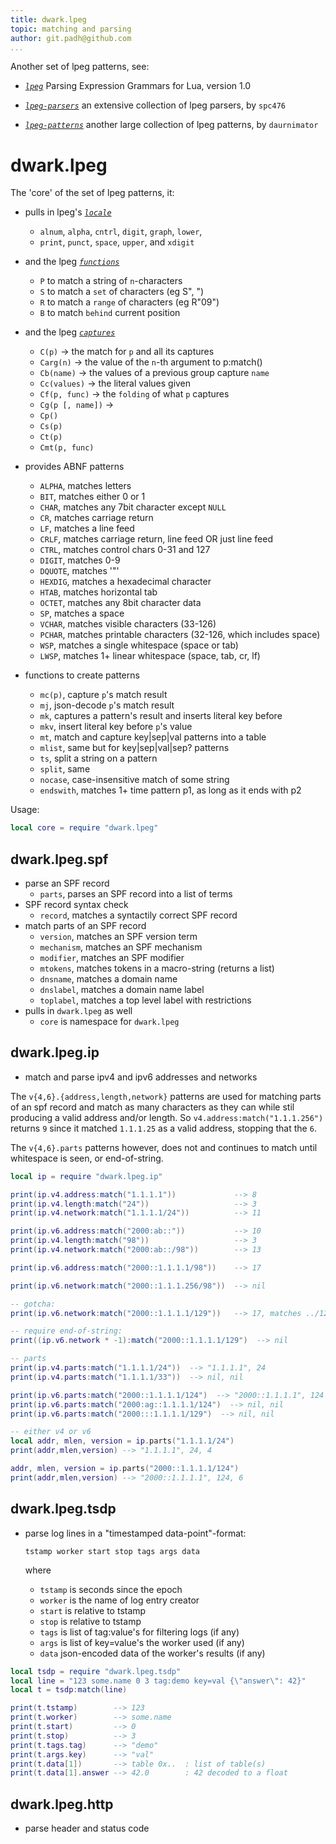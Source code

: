 ```yaml
---
title: dwark.lpeg
topic: matching and parsing
author: git.padh@github.com
...
```


Another set of lpeg patterns, see:
- [*`lpeg`*](http://www.inf.puc-rio.br/~roberto/lpeg/)
  Parsing Expression Grammars for Lua, version 1.0

- [*`lpeg-parsers`*](https://github.com/spc476/LPeg-Parsers)
  an extensive collection of lpeg parsers, by `spc476`

- [*`lpeg-patterns`*](https://github.com/daurnimator/lpeg_patterns)
  another large collection of lpeg patterns, by `daurnimator`

# dwark.lpeg

The 'core' of the set of lpeg patterns, it:

- pulls in lpeg's [*`locale`*](phttp://www.inf.puc-rio.br/~roberto/lpeg/#basic)
    - `alnum`, `alpha`, `cntrl`, `digit`, `graph`, `lower`,
    - `print`, `punct`, `space`, `upper`, and `xdigit`

- and the lpeg [*`functions`*](http://www.inf.puc-rio.br/~roberto/lpeg/#intro)
    - `P` to match a string of `n`-characters
    - `S` to match a `set` of characters (eg S", ")
    - `R` to match a `range` of characters (eg R"09")
    - `B` to match `behind` current position

- and the lpeg
  [*`captures`*](http://www.inf.puc-rio.br/~roberto/lpeg/#captures)
    - `C(p)` -> the match for `p` and all its captures
    - `Carg(n)` -> the value of the `n`-th argument to p:match()
    - `Cb(name)` -> the values of a previous group capture `name`
    - `Cc(values)` -> the literal values given
    - `Cf(p, func)` -> the `folding` of what `p` captures
    - `Cg(p [, name])` -> 
    - `Cp()`
    - `Cs(p)`
    - `Ct(p)`
    - `Cmt(p, func)`

- provides ABNF patterns
    - `ALPHA`, matches letters
    - `BIT`, matches either 0 or 1
    - `CHAR`, matches any 7bit character except `NULL`
    - `CR`, matches carriage return
    - `LF`, matches a line feed
    - `CRLF`, matches carriage return, line feed OR just line feed
    - `CTRL`, matches control chars 0-31 and 127
    - `DIGIT`, matches 0-9
    - `DQUOTE`, matches '"'
    - `HEXDIG`, matches a hexadecimal character
    - `HTAB`, matches horizontal tab
    - `OCTET`, matches any 8bit character data
    - `SP`, matches a space
    - `VCHAR`, matches visible characters (33-126)
    - `PCHAR`, matches printable characters (32-126, which includes space)
    - `WSP`, matches a single whitespace (space or tab)
    - `LWSP`, matches 1+ linear whitespace (space, tab, cr, lf)

- functions to create patterns
    - `mc(p)`, capture `p`'s match result
    - `mj`, json-decode `p`'s match result
    - `mk`, captures a pattern's result and inserts literal key before
    - `mkv`, insert literal key before `p`'s value
    - `mt`, match and capture key|sep|val patterns into a table
    - `mlist`, same but for key|sep|val|sep? patterns
    - `ts`, split a string on a pattern
    - `split`, same
    - `nocase`, case-insensitive match of some string
    - `endswith`, matches 1+ time pattern p1, as long as it ends with p2


Usage:
```lua
local core = require "dwark.lpeg"
```

## dwark.lpeg.spf

- parse an SPF record
    - `parts`, parses an SPF record into a list of terms
- SPF record syntax check
    - `record`, matches a syntactily correct SPF record
- match parts of an SPF record
    - `version`, matches an SPF version term
    - `mechanism`, matches an SPF mechanism
    - `modifier`, matches an SPF modifier
    - `mtokens`, matches tokens in a macro-string (returns a list)
    - `dnsname`, matches a domain name
    - `dnslabel`, matches a domain name label
    - `toplabel`, matches a top level label with restrictions
- pulls in `dwark.lpeg` as well
    - `core` is namespace for `dwark.lpeg`

## dwark.lpeg.ip

- match and parse ipv4 and ipv6 addresses and networks

The `v{4,6}.{address,length,network}` patterns are used for matching parts of
an spf record and match as many characters as they can while stil producing a
valid address and/or length.  So `v4.address:match("1.1.1.256")` returns `9`
since it matched `1.1.1.25` as a valid address, stopping that the `6`.

The `v{4,6}.parts` patterns however, does not and continues to match until
whitespace is seen, or end-of-string.


```lua
local ip = require "dwark.lpeg.ip"

print(ip.v4.address:match("1.1.1.1"))             --> 8
print(ip.v4.length:match("24"))                   --> 3
print(ip.v4.network:match("1.1.1.1/24"))          --> 11

print(ip.v6.address:match("2000:ab::"))           --> 10
print(ip.v4.length:match("98"))                   --> 3
print(ip.v4.network:match("2000:ab::/98"))        --> 13

print(ip.v6.address:match("2000::1.1.1.1/98"))    --> 17

print(ip.v6.network:match("2000::1.1.1.256/98"))  --> nil

-- gotcha:
print(ip.v6.network:match("2000::1.1.1.1/129"))   --> 17, matches ../12

-- require end-of-string:
print((ip.v6.network * -1):match("2000::1.1.1.1/129")  --> nil

-- parts
print(ip.v4.parts:match("1.1.1.1/24"))  --> "1.1.1.1", 24
print(ip.v4.parts:match("1.1.1.1/33"))  --> nil, nil

print(ip.v6.parts:match("2000::1.1.1.1/124")  --> "2000::1.1.1.1", 124
print(ip.v6.parts:match("2000:ag::1.1.1.1/124")  --> nil, nil
print(ip.v6.parts:match("2000:::1.1.1.1/129")  --> nil, nil

-- either v4 or v6
local addr, mlen, version = ip.parts("1.1.1.1/24")
print(addr,mlen,version) --> "1.1.1.1", 24, 4

addr, mlen, version = ip.parts("2000::1.1.1.1/124")
print(addr,mlen,version) --> "2000::1.1.1.1", 124, 6
```


## dwark.lpeg.tsdp

- parse log lines in a "timestamped data-point"-format:

    `tstamp worker start stop tags args data`

    where
     - `tstamp` is seconds since the epoch
     - `worker` is the name of log entry creator
     - `start`  is relative to tstamp
     - `stop`   is relative to tstamp
     - `tags`   is list of tag:value's for filtering logs (if any)
     - `args`   is list of key=value's the worker used (if any)
     - `data`   json-encoded data of the worker's results (if any)

```lua
local tsdp = require "dwark.lpeg.tsdp"
local line = "123 some.name 0 3 tag:demo key=val {\"answer\": 42}"
local t = tsdp:match(line)

print(t.tstamp)        --> 123
print(t.worker)        --> some.name
print(t.start)         --> 0
print(t.stop)          --> 3
print(t.tags.tag)      --> "demo"
print(t.args.key)      --> "val"
print(t.data[1])       --> table 0x..  : list of table(s)
print(t.data[1].answer --> 42.0        : 42 decoded to a float
```


## dwark.lpeg.http

- parse header and status code



